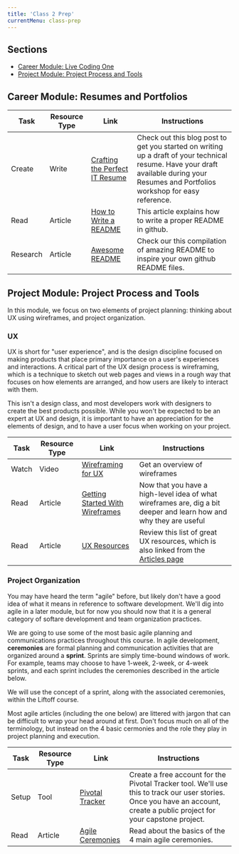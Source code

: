 ```yaml
---
title: 'Class 2 Prep'
currentMenu: class-prep
---
```


## Sections

- [Career Module: Live Coding One](#career-module-live-coding-one)
- [Project Module: Project Process and Tools](#project-module-project-process-and-tools)


## Career Module: Resumes and Portfolios
Task | Resource Type | Link | Instructions
|----|---------------|------|-------------|
Create | Write | [Crafting the Perfect IT Resume](https://blog.launchcode.org/crafting-the-perfect-it-resume) | Check out this blog post to get you started on writing up a draft of your technical resume. Have your draft available during your Resumes and Portfolios workshop for easy reference.
Read | Article | [How to Write a README](https://robots.thoughtbot.com/how-to-write-a-great-readme) | This article explains how to write a proper README in github.
Research | Article | [Awesome README](https://github.com/matiassingers/awesome-readme) | Check our this compilation of amazing README to inspire your own github README files.


## Project Module: Project Process and Tools

In this module, we focus on two elements of project planning: thinking about UX using wireframes, and project organization.

### UX

UX is short for "user experience", and is the design discipline focused on making products that place primary importance on a user's experiences and interactions. A critical part of the UX design process is wireframing, which is a technique to sketch out web pages and views in a rough way that focuses on how elements are arranged, and how users are likely to interact with them.

This isn't a design class, and most developers work with designers to create the best products possible. While you won't be expected to be an expert at UX and design, it is important to have an appreciation for the elements of design, and to have a user focus when working on your project.

Task | Resource Type | Link | Instructions
|----|---------------|------|-------------|
Watch | Video | [Wireframing for UX](https://www.youtube.com/watch?v=8-vTd7GRk-w) | Get an overview of wireframes
Read | Article | [Getting Started With Wireframes](https://www.codementor.io/nicolesaidy/getting-started-with-wireframes-du107vuh7) | Now that you have a high-level idea of what wireframes are, dig a bit deeper and learn how and why they are useful
Read | Article | [UX Resources](../../articles/ux-resources/) | Review this list of great UX resources, which is also linked from the [Articles page](../../articles/)

### Project Organization

You may have heard the term "agile" before, but likely don't have a good idea of what it means in reference to software development. We'll dig into agile in a later module, but for now you should now that it is a general category of softare development and team organization practices.

We are going to use some of the most basic agile planning and communications practices throughout this course. In agile development,  **ceremonies** are formal planning and communication activities that are organized around a **sprint**. Sprints are simply time-bound windows of work. For example, teams may choose to have 1-week, 2-week, or 4-week sprints, and each sprint includes the ceremonies described in the article below.

We will use the concept of a sprint, along with the associated ceremonies, within the Liftoff course.

<aside class="aside-warning" markdown="1">
Most agile articles (including the one below) are littered with jargon that can be difficult to wrap your head around at first. Don't focus much on all of the terminology, but instead on the 4 basic cermonies and the role they play in project planning and execution.
</aside>

Task | Resource Type | Link | Instructions
|----|---------------|------|-------------|
Setup | Tool | [Pivotal Tracker](http://pivotaltracker.com/) | Create a free account for the Pivotal Tracker tool. We'll use this to track our user stories. Once you have an account, create a public project for your capstone project.
Read | Article | [Agile Ceremonies](https://www.atlassian.com/agile/ceremonies) | Read about the basics of the 4 main agile ceremonies.
